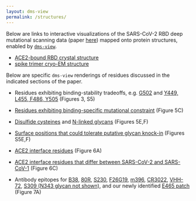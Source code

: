 ```yaml
---
layout: dms-view
permalink: /structures/
---
```


Below are links to interactive visualizations of the SARS-CoV-2 RBD deep mutational scanning data (paper [here]()) mapped onto protein structures, enabled by [`dms-view`](https://dms-view.github.io/docs/).

   - <a href="https://dms-view.github.io/?markdown-url=https%3A%2F%2Fraw.githubusercontent.com%2Fjbloomlab%2FSARS-CoV-2-RBD_DMS%2Fmaster%2Fresults%2Fdms_view%2Fdescription_RBD.md&pdb-url=https%3A%2F%2Fraw.githubusercontent.com%2Fjbloomlab%2FSARS-CoV-2-RBD_DMS%2Fmaster%2Fdata%2Fstructures%2FACE2-bound%2F6m0j.pdb&data-url=https%3A%2F%2Fraw.githubusercontent.com%2Fjbloomlab%2FSARS-CoV-2-RBD_DMS%2Fmaster%2Fresults%2Fdms_view%2Fdms-view_table_RBD.csv&condition=ACE2-binding&site_metric=site_entropy&mutation_metric=mut_preference&selected_sites=498%2C501" target="_blank">ACE2-bound RBD crystal structure</a>
   - <a href="https://dms-view.github.io/?markdown-url=https%3A%2F%2Fraw.githubusercontent.com%2Fjbloomlab%2FSARS-CoV-2-RBD_DMS%2Fmaster%2Fresults%2Fdms_view%2Fdescription_spike.md&pdb-url=https%3A%2F%2Fraw.githubusercontent.com%2Fjbloomlab%2FSARS-CoV-2-RBD_DMS%2Fmaster%2Fdata%2Fstructures%2FACE2-bound%2F6vxx.pdb&data-url=https%3A%2F%2Fraw.githubusercontent.com%2Fjbloomlab%2FSARS-CoV-2-RBD_DMS%2Fmaster%2Fresults%2Fdms_view%2Fdms-view_table_spike.csv&condition=ACE2-binding&site_metric=site_entropy&mutation_metric=mut_preference&selected_sites=498%2C501" target="_blank">spike trimer cryo-EM structure</a>


Below are specific `dms-view` renderings of residues discussed in the indicated sections of the paper.

   - Residues exhibiting binding-stability tradeoffs, e.g. <a href="https://dms-view.github.io/?markdown-url=https%3A%2F%2Fraw.githubusercontent.com%2Fjbloomlab%2FSARS-CoV-2-RBD_DMS%2Fmaster%2Fresults%2Fdms_view%2Fdescription_RBD.md&pdb-url=https%3A%2F%2Fraw.githubusercontent.com%2Fjbloomlab%2FSARS-CoV-2-RBD_DMS%2Fmaster%2Fdata%2Fstructures%2FACE2-bound%2F6m0j.pdb&data-url=https%3A%2F%2Fraw.githubusercontent.com%2Fjbloomlab%2FSARS-CoV-2-RBD_DMS%2Fmaster%2Fresults%2Fdms_view%2Fdms-view_table_RBD.csv&condition=ACE2-binding&site_metric=site_entropy&mutation_metric=mut_preference&selected_sites=502" target="_blank">G502</a> and <a href="https://dms-view.github.io/?markdown-url=https%3A%2F%2Fraw.githubusercontent.com%2Fjbloomlab%2FSARS-CoV-2-RBD_DMS%2Fmaster%2Fresults%2Fdms_view%2Fdescription_RBD.md&pdb-url=https%3A%2F%2Fraw.githubusercontent.com%2Fjbloomlab%2FSARS-CoV-2-RBD_DMS%2Fmaster%2Fdata%2Fstructures%2FACE2-bound%2F6m0j.pdb&data-url=https%3A%2F%2Fraw.githubusercontent.com%2Fjbloomlab%2FSARS-CoV-2-RBD_DMS%2Fmaster%2Fresults%2Fdms_view%2Fdms-view_table_RBD.csv&condition=ACE2-binding&site_metric=site_entropy&mutation_metric=mut_preference&selected_sites=449%2C455%2C486%2C505" target="_blank">Y449, L455, F486, Y505</a> (Figures 3, S5)

   - <a href="https://dms-view.github.io/?markdown-url=https%3A%2F%2Fraw.githubusercontent.com%2Fjbloomlab%2FSARS-CoV-2-RBD_DMS%2Fmaster%2Fresults%2Fdms_view%2Fdescription_RBD.md&pdb-url=https%3A%2F%2Fraw.githubusercontent.com%2Fjbloomlab%2FSARS-CoV-2-RBD_DMS%2Fmaster%2Fdata%2Fstructures%2FACE2-bound%2F6m0j.pdb&data-url=https%3A%2F%2Fraw.githubusercontent.com%2Fjbloomlab%2FSARS-CoV-2-RBD_DMS%2Fmaster%2Fresults%2Fdms_view%2Fdms-view_table_RBD.csv&condition=ACE2-binding&site_metric=site_entropy&mutation_metric=mut_preference&selected_sites=443%2C447%2C449%2C456%2C473%2C475%2C476%2C487%2C489%2C496%2C500%2C502%2C505" target="_blank">Residues exhibiting binding-specific mutational constraint</a> (Figure 5C)

   - <a href="https://dms-view.github.io/?markdown-url=https%3A%2F%2Fraw.githubusercontent.com%2Fjbloomlab%2FSARS-CoV-2-RBD_DMS%2Fmaster%2Fresults%2Fdms_view%2Fdescription_RBD.md&pdb-url=https%3A%2F%2Fraw.githubusercontent.com%2Fjbloomlab%2FSARS-CoV-2-RBD_DMS%2Fmaster%2Fdata%2Fstructures%2FACE2-bound%2F6m0j.pdb&data-url=https%3A%2F%2Fraw.githubusercontent.com%2Fjbloomlab%2FSARS-CoV-2-RBD_DMS%2Fmaster%2Fresults%2Fdms_view%2Fdms-view_table_RBD.csv&condition=ACE2-binding&site_metric=site_entropy&mutation_metric=mut_preference&selected_sites=336%2C361%2C379%2C391%2C432%2C480%2C488%2C525" target="_blank">Disulfide cysteines</a> and <a href="https://dms-view.github.io/?markdown-url=https%3A%2F%2Fraw.githubusercontent.com%2Fjbloomlab%2FSARS-CoV-2-RBD_DMS%2Fmaster%2Fresults%2Fdms_view%2Fdescription_RBD.md&pdb-url=https%3A%2F%2Fraw.githubusercontent.com%2Fjbloomlab%2FSARS-CoV-2-RBD_DMS%2Fmaster%2Fdata%2Fstructures%2FACE2-bound%2F6m0j.pdb&data-url=https%3A%2F%2Fraw.githubusercontent.com%2Fjbloomlab%2FSARS-CoV-2-RBD_DMS%2Fmaster%2Fresults%2Fdms_view%2Fdms-view_table_RBD.csv&condition=expression&site_metric=site_entropy&mutation_metric=mut_preference&selected_sites=331%2C333%2C343%2C345" target="_blank">N-linked glycans</a> (Figures 5E,F)

   - <a href="https://dms-view.github.io/?markdown-url=https%3A%2F%2Fraw.githubusercontent.com%2Fjbloomlab%2FSARS-CoV-2-RBD_DMS%2Fmaster%2Fresults%2Fdms_view%2Fdescription_RBD.md&pdb-url=https%3A%2F%2Fraw.githubusercontent.com%2Fjbloomlab%2FSARS-CoV-2-RBD_DMS%2Fmaster%2Fdata%2Fstructures%2FACE2-bound%2F6m0j.pdb&data-url=https%3A%2F%2Fraw.githubusercontent.com%2Fjbloomlab%2FSARS-CoV-2-RBD_DMS%2Fmaster%2Fresults%2Fdms_view%2Fdms-view_table_RBD.csv&condition=expression&site_metric=site_entropy&mutation_metric=mut_preference&selected_sites=354%2C360%2C388%2C394%2C448%2C450%2C460%2C481" target="_blank">Surface positions that could tolerate putative glycan knock-in</a> (Figures S5E,F)

   - <a href="https://dms-view.github.io/?markdown-url=https%3A%2F%2Fraw.githubusercontent.com%2Fjbloomlab%2FSARS-CoV-2-RBD_DMS%2Fmaster%2Fresults%2Fdms_view%2Fdescription_RBD.md&pdb-url=https%3A%2F%2Fraw.githubusercontent.com%2Fjbloomlab%2FSARS-CoV-2-RBD_DMS%2Fmaster%2Fdata%2Fstructures%2FACE2-bound%2F6m0j.pdb&data-url=https%3A%2F%2Fraw.githubusercontent.com%2Fjbloomlab%2FSARS-CoV-2-RBD_DMS%2Fmaster%2Fresults%2Fdms_view%2Fdms-view_table_RBD.csv&condition=ACE2-binding&site_metric=site_entropy&mutation_metric=mut_preference&selected_sites=417%2C439%2C446%2C449%2C453%2C455%2C456%2C475%2C486%2C487%2C489%2C493%2C494%2C496%2C498%2C500%2C501%2C502%2C503%2C505" target="_blank">ACE2 interface residues</a> (Figure 6A)

   - <a href="https://dms-view.github.io/?markdown-url=https%3A%2F%2Fraw.githubusercontent.com%2Fjbloomlab%2FSARS-CoV-2-RBD_DMS%2Fmaster%2Fresults%2Fdms_view%2Fdescription_RBD.md&pdb-url=https%3A%2F%2Fraw.githubusercontent.com%2Fjbloomlab%2FSARS-CoV-2-RBD_DMS%2Fmaster%2Fdata%2Fstructures%2FACE2-bound%2F6m0j.pdb&data-url=https%3A%2F%2Fraw.githubusercontent.com%2Fjbloomlab%2FSARS-CoV-2-RBD_DMS%2Fmaster%2Fresults%2Fdms_view%2Fdms-view_table_RBD.csv&condition=ACE2-binding&site_metric=site_entropy&mutation_metric=mut_preference&selected_sites=417%2C439%2C446%2C455%2C456%2C475%2C486%2C493%2C494%2C498%2C501%2C503" target="_blank">ACE2 interface residues that differ between SARS-CoV-2 and SARS-CoV-1</a> (Figure 6C)

   - Antibody epitopes for <a href="https://dms-view.github.io/?markdown-url=https%3A%2F%2Fraw.githubusercontent.com%2Fjbloomlab%2FSARS-CoV-2-RBD_DMS%2Fmaster%2Fresults%2Fdms_view%2Fdescription_RBD.md&pdb-url=https%3A%2F%2Fraw.githubusercontent.com%2Fjbloomlab%2FSARS-CoV-2-RBD_DMS%2Fmaster%2Fdata%2Fstructures%2FACE2-bound%2F6m0j.pdb&data-url=https%3A%2F%2Fraw.githubusercontent.com%2Fjbloomlab%2FSARS-CoV-2-RBD_DMS%2Fmaster%2Fresults%2Fdms_view%2Fdms-view_table_RBD.csv&condition=ACE2-binding&site_metric=site_entropy&mutation_metric=mut_preference&selected_sites=403%2C405%2C406%2C409%2C415%2C416%2C417%2C420%2C421%2C453%2C455%2C456%2C457%2C458%2C459%2C460%2C473%2C474%2C475%2C476%2C484%2C486%2C487%2C489%2C490%2C492%2C493%2C495%2C496%2C498%2C500%2C501%2C502%2C505" target="_blank">B38</a>, <a href="https://dms-view.github.io/?markdown-url=https%3A%2F%2Fraw.githubusercontent.com%2Fjbloomlab%2FSARS-CoV-2-RBD_DMS%2Fmaster%2Fresults%2Fdms_view%2Fdescription_RBD.md&pdb-url=https%3A%2F%2Fraw.githubusercontent.com%2Fjbloomlab%2FSARS-CoV-2-RBD_DMS%2Fmaster%2Fdata%2Fstructures%2FACE2-bound%2F6m0j.pdb&data-url=https%3A%2F%2Fraw.githubusercontent.com%2Fjbloomlab%2FSARS-CoV-2-RBD_DMS%2Fmaster%2Fresults%2Fdms_view%2Fdms-view_table_RBD.csv&condition=ACE2-binding&site_metric=site_entropy&mutation_metric=mut_preference&selected_sites=439%2C445%2C446%2C449%2C452%2C455%2C470%2C482%2C484%2C485%2C486%2C488%2C489%2C490%2C492%2C493%2C494%2C496%2C498%2C499%2C500%2C501%2C502%2C505%2C506" target="_blank">80R</a>, <a href="https://dms-view.github.io/?markdown-url=https%3A%2F%2Fraw.githubusercontent.com%2Fjbloomlab%2FSARS-CoV-2-RBD_DMS%2Fmaster%2Fresults%2Fdms_view%2Fdescription_RBD.md&pdb-url=https%3A%2F%2Fraw.githubusercontent.com%2Fjbloomlab%2FSARS-CoV-2-RBD_DMS%2Fmaster%2Fdata%2Fstructures%2FACE2-bound%2F6m0j.pdb&data-url=https%3A%2F%2Fraw.githubusercontent.com%2Fjbloomlab%2FSARS-CoV-2-RBD_DMS%2Fmaster%2Fresults%2Fdms_view%2Fdms-view_table_RBD.csv&condition=ACE2-binding&site_metric=site_entropy&mutation_metric=mut_preference&selected_sites=415%2C416%2C417%2C420%2C421%2C454%2C455%2C456%2C457%2C458%2C459%2C460%2C473%2C474%2C475%2C476%2C477%2C485%2C486%2C487%2C488%2C489" target="_blank">S230</a>, <a href="https://dms-view.github.io/?markdown-url=https%3A%2F%2Fraw.githubusercontent.com%2Fjbloomlab%2FSARS-CoV-2-RBD_DMS%2Fmaster%2Fresults%2Fdms_view%2Fdescription_RBD.md&pdb-url=https%3A%2F%2Fraw.githubusercontent.com%2Fjbloomlab%2FSARS-CoV-2-RBD_DMS%2Fmaster%2Fdata%2Fstructures%2FACE2-bound%2F6m0j.pdb&data-url=https%3A%2F%2Fraw.githubusercontent.com%2Fjbloomlab%2FSARS-CoV-2-RBD_DMS%2Fmaster%2Fresults%2Fdms_view%2Fdms-view_table_RBD.csv&condition=ACE2-binding&site_metric=site_entropy&mutation_metric=mut_preference&selected_sites=372%2C375%2C404%2C405%2C437%2C439%2C440%2C500%2C501%2C502%2C503%2C504%2C505%2C506%2C508" target="_blank">F26G19</a>, <a href="https://dms-view.github.io/?markdown-url=https%3A%2F%2Fraw.githubusercontent.com%2Fjbloomlab%2FSARS-CoV-2-RBD_DMS%2Fmaster%2Fresults%2Fdms_view%2Fdescription_RBD.md&pdb-url=https%3A%2F%2Fraw.githubusercontent.com%2Fjbloomlab%2FSARS-CoV-2-RBD_DMS%2Fmaster%2Fdata%2Fstructures%2FACE2-bound%2F6m0j.pdb&data-url=https%3A%2F%2Fraw.githubusercontent.com%2Fjbloomlab%2FSARS-CoV-2-RBD_DMS%2Fmaster%2Fresults%2Fdms_view%2Fdms-view_table_RBD.csv&condition=ACE2-binding&site_metric=site_entropy&mutation_metric=mut_preference&selected_sites=372%2C375%2C376%2C378%2C403%2C404%2C405%2C408%2C439%2C449%2C496%2C498%2C499%2C500%2C501%2C502%2C503%2C504%2C505%2C506%2C508" target="_blank">m396</a>, <a href="https://dms-view.github.io/?markdown-url=https%3A%2F%2Fraw.githubusercontent.com%2Fjbloomlab%2FSARS-CoV-2-RBD_DMS%2Fmaster%2Fresults%2Fdms_view%2Fdescription_RBD.md&pdb-url=https%3A%2F%2Fraw.githubusercontent.com%2Fjbloomlab%2FSARS-CoV-2-RBD_DMS%2Fmaster%2Fdata%2Fstructures%2FACE2-bound%2F6m0j.pdb&data-url=https%3A%2F%2Fraw.githubusercontent.com%2Fjbloomlab%2FSARS-CoV-2-RBD_DMS%2Fmaster%2Fresults%2Fdms_view%2Fdms-view_table_RBD.csv&condition=expression&site_metric=site_entropy&mutation_metric=mut_preference&selected_sites=369%2C370%2C371%2C372%2C374%2C377%2C378%2C379%2C380%2C381%2C382%2C383%2C384%2C385%2C386%2C390%2C429%2C430%2C515%2C516%2C517" target="_blank">CR3022</a>, <a href="https://dms-view.github.io/?markdown-url=https%3A%2F%2Fraw.githubusercontent.com%2Fjbloomlab%2FSARS-CoV-2-RBD_DMS%2Fmaster%2Fresults%2Fdms_view%2Fdescription_RBD.md&pdb-url=https%3A%2F%2Fraw.githubusercontent.com%2Fjbloomlab%2FSARS-CoV-2-RBD_DMS%2Fmaster%2Fdata%2Fstructures%2FACE2-bound%2F6m0j.pdb&data-url=https%3A%2F%2Fraw.githubusercontent.com%2Fjbloomlab%2FSARS-CoV-2-RBD_DMS%2Fmaster%2Fresults%2Fdms_view%2Fdms-view_table_RBD.csv&condition=expression&site_metric=site_entropy&mutation_metric=mut_preference&selected_sites=369%2C370%2C371%2C372%2C374%2C375%2C376%2C377%2C378%2C379%2C384%2C385%2C404%2C408%2C437%2C503%2C508" target="_blank">VHH-72</a>, <a href="https://dms-view.github.io/?markdown-url=https%3A%2F%2Fraw.githubusercontent.com%2Fjbloomlab%2FSARS-CoV-2-RBD_DMS%2Fmaster%2Fresults%2Fdms_view%2Fdescription_RBD.md&pdb-url=https%3A%2F%2Fraw.githubusercontent.com%2Fjbloomlab%2FSARS-CoV-2-RBD_DMS%2Fmaster%2Fdata%2Fstructures%2FACE2-bound%2F6m0j.pdb&data-url=https%3A%2F%2Fraw.githubusercontent.com%2Fjbloomlab%2FSARS-CoV-2-RBD_DMS%2Fmaster%2Fresults%2Fdms_view%2Fdms-view_table_RBD.csv&condition=expression&site_metric=site_entropy&mutation_metric=mut_preference&selected_sites=334%2C335%2C337%2C339%2C340%2C343%2C344%2C345%2C346%2C356%2C357%2C359%2C360%2C361%2C441" target="_blank">S309 (N343 glycan not shown)</a>, and our newly identified <a href="https://dms-view.github.io/?markdown-url=https%3A%2F%2Fraw.githubusercontent.com%2Fjbloomlab%2FSARS-CoV-2-RBD_DMS%2Fmaster%2Fresults%2Fdms_view%2Fdescription_RBD.md&pdb-url=https%3A%2F%2Fraw.githubusercontent.com%2Fjbloomlab%2FSARS-CoV-2-RBD_DMS%2Fmaster%2Fdata%2Fstructures%2FACE2-bound%2F6m0j.pdb&data-url=https%3A%2F%2Fraw.githubusercontent.com%2Fjbloomlab%2FSARS-CoV-2-RBD_DMS%2Fmaster%2Fresults%2Fdms_view%2Fdms-view_table_RBD.csv&condition=expression&site_metric=site_entropy&mutation_metric=mut_preference&selected_sites=353%2C355%2C426%2C457%2C462%2C463%2C464%2C465%2C466%2C467" target="_blank">E465 patch</a> (Figure 7A)
